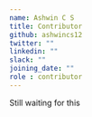 ```yaml
---
name: Ashwin C S
title: Contributor
github: ashwincs12
twitter: ""
linkedin: ""
slack: ""
joining_date: ""
role : contributor
---
```


Still waiting for this
